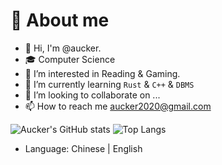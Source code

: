 # :rocket: About me

- 👋 Hi, I'm @aucker.
- 🎓 Computer Science
- 👀 I’m interested in Reading & Gaming.
- 🌱 I’m currently learning `Rust` & `C++` & `DBMS`
- 💞️ I’m looking to collaborate on ...
- 📫 How to reach me aucker2020@gmail.com

![Aucker's GitHub stats](https://github-readme-stats.vercel.app/api?username=aucker&count_private=true)
![Top Langs](https://github-readme-stats.vercel.app/api/top-langs/?username=aucker&hide=jupyter%20notebook&exclude_repo=ML)

* Language: Chinese | English
